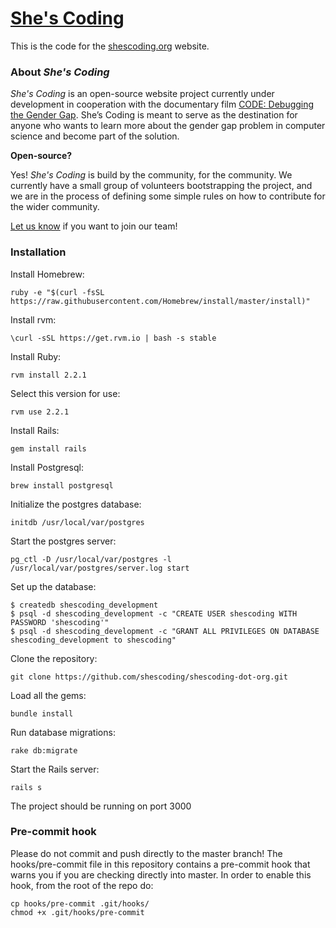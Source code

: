 # [She's Coding](http://shescoding.org)

This is the code for the [shescoding.org](http://shescoding.org) website.

### About *She's Coding*

*She's Coding* is an open-source website project currently under development in cooperation with the documentary film [CODE: Debugging the Gender Gap](http://www.codedoc.co/). She’s Coding is meant to serve as the destination for anyone who wants to learn more about the gender gap problem in computer science and become part of the solution.

**Open-source?**

Yes! *She's Coding* is build by the community, for the community. We currently have a small group of volunteers bootstrapping the project, and we are in the process of defining some simple rules on how to contribute for the wider community.

[Let us know](mailto:nathalie@joltlabs.com) if you want to join our team! 

### Installation

Install Homebrew:
```
ruby -e "$(curl -fsSL https://raw.githubusercontent.com/Homebrew/install/master/install)"
```

Install rvm:
```
\curl -sSL https://get.rvm.io | bash -s stable
```

Install Ruby:
```
rvm install 2.2.1
```

Select this version for use:
```
rvm use 2.2.1
```

Install Rails:
```
gem install rails 
```

Install Postgresql:
```
brew install postgresql
```

Initialize the postgres database:
```
initdb /usr/local/var/postgres
```

Start the postgres server:
```
pg_ctl -D /usr/local/var/postgres -l /usr/local/var/postgres/server.log start
```

Set up the database:
```
$ createdb shescoding_development
$ psql -d shescoding_development -c "CREATE USER shescoding WITH PASSWORD 'shescoding'"
$ psql -d shescoding_development -c "GRANT ALL PRIVILEGES ON DATABASE shescoding_development to shescoding"
```

Clone the repository:
```
git clone https://github.com/shescoding/shescoding-dot-org.git
```

Load all the gems: 
```
bundle install
```

Run database migrations:
```
rake db:migrate
```

Start the Rails server:
```
rails s
```
The project should be running on port 3000

### Pre-commit hook

Please do not commit and push directly to the master branch! The hooks/pre-commit file in this repository contains a pre-commit hook that warns you if you are checking directly into master. In order to enable this hook, from the root of the repo do:
```
cp hooks/pre-commit .git/hooks/
chmod +x .git/hooks/pre-commit
```



